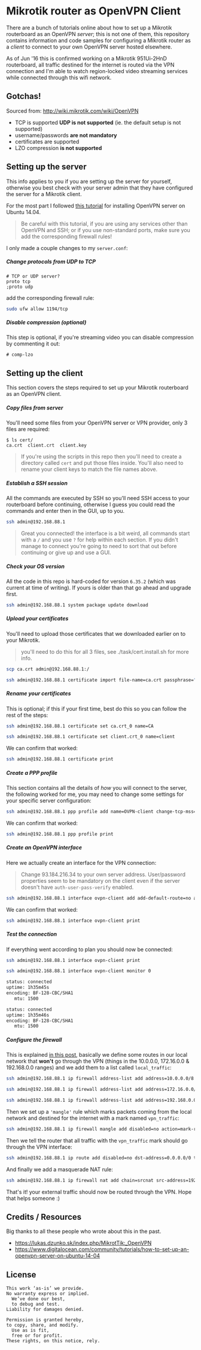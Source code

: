 # Mikrotik router as OpenVPN Client

There are a bunch of tutorials online about how to set up a Mikrotik routerboard as an OpenVPN *server*; this is not one of them, this repository contains information and code samples for configuring a Mikrotik router as a *client* to connect to your own OpenVPN server hosted elsewhere.

As of Jun '16 this is confirmed working on a Mikrotik 951Ui-2HnD routerboard, all traffic destined for the internet is routed via the VPN connection and I'm able to watch region-locked video streaming services while connected through this wifi network.

## Gotchas!

Sourced from: http://wiki.mikrotik.com/wiki/OpenVPN

- TCP is supported **UDP is not supported** (ie. the default setup is not supported)
- username/passwords **are not mandatory**
- certificates are supported
- LZO compression **is not supported**

## Setting up the server

This info applies to you if you are setting up the server for yourself, otherwise you best check with your server admin that they have configured the server for a Mikrotik client.

For the most part I followed [this tutorial](https://www.digitalocean.com/community/tutorials/how-to-set-up-an-openvpn-server-on-ubuntu-14-04) for installing OpenVPN server on Ubuntu 14.04.

> Be careful with this tutorial, if you are using any services other than OpenVPN and SSH; or if you use non-standard ports, make sure you add the corresponding firewall rules!

I only made a couple changes to my `server.conf`:

##### Change protocols from UDP to TCP

```
# TCP or UDP server?
proto tcp
;proto udp
```

add the corresponding firewall rule:

```bash
sudo ufw allow 1194/tcp
```

##### Disable compression (optional)

This step is optional, if you're streaming video you can disable compression by commenting it out:

```
# comp-lzo
```

## Setting up the client

This section covers the steps required to set up your Mikrotik routerboard as an OpenVPN client.

##### Copy files from server

You'll need some files from your OpenVPN server or VPN provider, only 3 files are required:

```
$ ls cert/
ca.crt  client.crt  client.key
```

> If you're using the scripts in this repo then you'll need to create a directory called `cert` and put those files inside. You'll also need to rename your client keys to match the file names above.

##### Establish a SSH session

All the commands are executed by SSH so you'll need SSH access to your routerboard before continuing, otherwise I guess you could read the commands and enter then in the GUI, up to you.

```bash
ssh admin@192.168.88.1
```

> Great you connected! the interface is a bit weird, all commands start with a ``/`` and you use `?` for help within each section. If you didn't manage to connect you're going to need to sort that out before continuing or give up and use a GUI.

##### Check your OS version

All the code in this repo is hard-coded for version `6.35.2` (which was current at time of writing). If yours is older than that go ahead and upgrade first.

```bash
ssh admin@192.168.88.1 system package update download
```

##### Upload your certificates

You'll need to upload those certificates that we downloaded earlier on to your Mikrotik.

> you'll need to do this for all 3 files, see ./task/cert.install.sh for more info.

```bash
scp ca.crt admin@192.168.88.1:/

ssh admin@192.168.88.1 certificate import file-name=ca.crt passphrase=""
```

##### Rename your certificates

This is optional; if this if your first time, best do this so you can follow the rest of the steps:

```bash
ssh admin@192.168.88.1 certificate set ca.crt_0 name=CA

ssh admin@192.168.88.1 certificate set client.crt_0 name=client
```

We can confirm that worked:

```bash
ssh admin@192.168.88.1 certificate print
```

##### Create a PPP profile

This section contains all the details of *how* you will connect to the server, the following worked for me, you may need to change some settings for your specific server configuration:

```bash
ssh admin@192.168.88.1 ppp profile add name=OVPN-client change-tcp-mss=yes only-one=yes use-encryption=required use-mpls=no
```

We can confirm that worked:

```bash
ssh admin@192.168.88.1 ppp profile print
```

##### Create an OpenVPN interface

Here we actually create an interface for the VPN connection:

> Change 93.184.216.34 to your own server address. User/password properties seem to be mandatory on the client even if the server doesn't have `auth-user-pass-verify` enabled.

```bash
ssh admin@192.168.88.1 interface ovpn-client add add-default-route=no auth=sha1 certificate=client connect-to=93.184.216.34 disabled=no user=vpnuser password=vpnpass name=myvpn profile=OVPN-client
```

We can confirm that worked:

```bash
ssh admin@192.168.88.1 interface ovpn-client print
```

##### Test the connection

If everything went according to plan you should now be connected:

```bash
ssh admin@192.168.88.1 interface ovpn-client print

ssh admin@192.168.88.1 interface ovpn-client monitor 0
```

```bash
status: connected
uptime: 1h35m45s
encoding: BF-128-CBC/SHA1
   mtu: 1500

status: connected
uptime: 1h35m46s
encoding: BF-128-CBC/SHA1
   mtu: 1500
```

##### Configure the firewall

This is explained [in this post](http://wiki.mikrotik.com/wiki/Policy_Base_Routing), basically we define some routes in our local network that **won't** go through the VPN (things in the 10.0.0.0, 172.16.0.0 & 192.168.0.0 ranges) and we add them to a list called `local_traffic`:

```bash
ssh admin@192.168.88.1 ip firewall address-list add address=10.0.0.0/8 disabled=no list=local_traffic

ssh admin@192.168.88.1 ip firewall address-list add address=172.16.0.0/12 disabled=no list=local_traffic

ssh admin@192.168.88.1 ip firewall address-list add address=192.168.0.0/16 disabled=no list=local_traffic
```

Then we set up a `'mangle'` rule which marks packets coming from the local network and destined for the internet with a mark named `vpn_traffic`:

```bash
ssh admin@192.168.88.1 ip firewall mangle add disabled=no action=mark-routing chain=prerouting dst-address-list=!local_traffic new-routing-mark=vpn_traffic passthrough=yes src-address=192.168.88.2-192.168.88.254
```

Then we tell the router that all traffic with the `vpn_traffic` mark should go through the VPN interface:

```bash
ssh admin@192.168.88.1 ip route add disabled=no dst-address=0.0.0.0/0 type=unicast gateway=myvpn routing-mark=vpn_traffic scope=30 target-scope=10
```

And finally we add a masquerade NAT rule:

```bash
ssh admin@192.168.88.1 ip firewall nat add chain=srcnat src-address=192.168.88.0/24 out-interface=myvpn action=masquerade
```

That's it! your external traffic should now be routed through the VPN. Hope that helps someone :)

## Credits / Resources

Big thanks to all these people who wrote about this in the past.

- https://lukas.dzunko.sk/index.php/MikrotTik:_OpenVPN
- https://www.digitalocean.com/community/tutorials/how-to-set-up-an-openvpn-server-on-ubuntu-14-04

## License

```
This work ‘as-is’ we provide.
No warranty express or implied.
  We’ve done our best,
  to debug and test.
Liability for damages denied.

Permission is granted hereby,
to copy, share, and modify.
  Use as is fit,
  free or for profit.
These rights, on this notice, rely.
```
